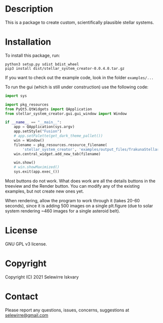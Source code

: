 [comment]: https://www.jetbrains.com/help/pycharm/markdown.html#code-blocks
[comment]: https://www.markdownguide.org/basic-syntax/
# Description
This is a package to create custom, scientifically plausible stellar systems.

# Installation
To install this package, run:

```
python3 setup.py sdist bdist_wheel
pip3 install dist/stellar_system_creator-0.0.4.0.tar.gz
```

If you want to check out the example code, look in the folder `examples/...`

To run the gui (which is still under construction) use the following code:

```python
import sys

import pkg_resources
from PyQt5.QtWidgets import QApplication
from stellar_system_creator.gui.gui_window import Window

if __name__ == "__main__":
    app = QApplication(sys.argv)
    app.setStyle("Fusion")
    # app.setPalette(get_dark_theme_pallet())
    win = Window()
    filename = pkg_resources.resource_filename(
        'stellar_system_creator', 'examples/output_files/TrakunaStellarSystem.ssc')
    win.central_widget.add_new_tab(filename)

    win.show()
    # win.showMaximized()
    sys.exit(app.exec_())
```

Most buttons do not work. What does work are all the details buttons in the treeview and the Render button.
You can modify any of the existing examples, but not create new ones yet.

When rendering, allow the program to work through it (takes 20-60 seconds),
since it is adding 500 images on a single plt.figure (due to solar system rendering ~460 images for a single asteroid belt).

# License 
GNU GPL v3 license.

# Copyright
Copyright (C) 2021 Selewirre Iskvary

# Contact
Please report any questions, issues, concerns, suggestions at <selewirre@gmail.com>
